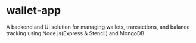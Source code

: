 # wallet-app
A backend and UI solution for managing wallets, transactions, and balance tracking using Node.js(Express &amp; Stencil) and MongoDB.
